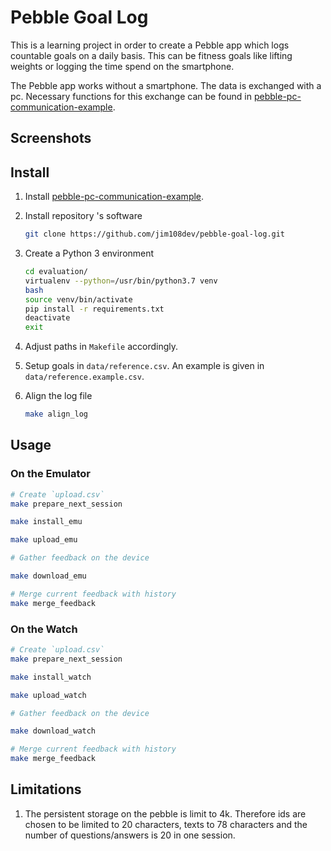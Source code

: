 # Pebble Goal Log

This is a learning project in order to create a Pebble app which logs countable goals on a daily basis. This can be fitness goals like lifting weights or logging the time spend on the smartphone.

The Pebble app works without a smartphone. The data is exchanged with a pc. Necessary functions for this exchange can be found in [pebble-pc-communication-example](https://github.com/jim108dev/pebble-pc-communication-example).

## Screenshots

## Install

1. Install [pebble-pc-communication-example](https://github.com/jim108dev/pebble-pc-communication-example).

1. Install repository 's software

    ```sh
    git clone https://github.com/jim108dev/pebble-goal-log.git
    ```

1. Create a Python 3 environment

    ```sh
    cd evaluation/
    virtualenv --python=/usr/bin/python3.7 venv
    bash
    source venv/bin/activate
    pip install -r requirements.txt
    deactivate
    exit
    ```

1. Adjust paths in `Makefile` accordingly.

1. Setup goals in `data/reference.csv`. An example is given in `data/reference.example.csv`.

1. Align the log file

    ```sh
    make align_log
    ```

## Usage

### On the Emulator

```sh
# Create `upload.csv`
make prepare_next_session

make install_emu

make upload_emu

# Gather feedback on the device

make download_emu

# Merge current feedback with history
make merge_feedback
```

### On the Watch

```sh
# Create `upload.csv`
make prepare_next_session

make install_watch

make upload_watch

# Gather feedback on the device

make download_watch

# Merge current feedback with history
make merge_feedback
```

## Limitations

1. The persistent storage on the pebble is limit to 4k. Therefore ids are chosen to be limited to 20 characters, texts to 78 characters and the number of questions/answers is 20 in one session.
